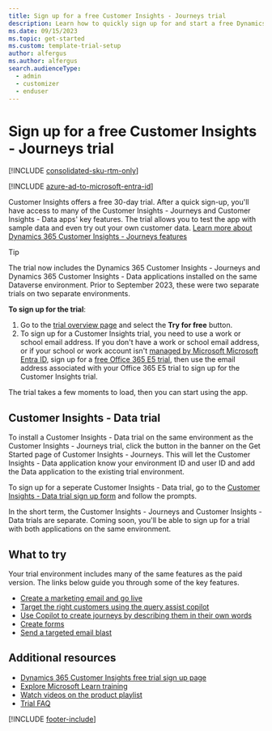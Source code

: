 ```yaml
---
title: Sign up for a free Customer Insights - Journeys trial
description: Learn how to quickly sign up for and start a free Dynamics 365 Customer Insights - Journeys trial. Explore the app with tours and videos, and find additional learning resources.
ms.date: 09/15/2023
ms.topic: get-started
ms.custom: template-trial-setup
author: alfergus
ms.author: alfergus
search.audienceType: 
  - admin
  - customizer
  - enduser
---
```


# Sign up for a free Customer Insights - Journeys trial

[!INCLUDE [consolidated-sku-rtm-only](./includes/consolidated-sku-rtm-only.md)]

[!INCLUDE [azure-ad-to-microsoft-entra-id](./includes/azure-ad-to-microsoft-entra-id.md)]

Customer Insights offers a free 30-day trial. After a quick sign-up, you'll have access to many of the Customer Insights - Journeys and Customer Insights - Data apps' key features. The trial allows you to test the app with sample data and even try out your own customer data. [Learn more about Dynamics 365 Customer Insights - Journeys features](real-time-marketing-overview.md)

> [!TIP]
> The trial now includes the Dynamics 365 Customer Insights - Journeys and Dynamics 365 Customer Insights - Data applications installed on the same Dataverse environment. Prior to September 2023, these were two separate trials on two separate environments.

**To sign up for the trial**:

1. Go to the [trial overview page](https://dynamics.microsoft.com/ai/customer-insights/) and select the **Try for free** button.
1. To sign up for a Customer Insights trial, you need to use a work or school email address. If you don't have a work or school email address, or if your school or work account isn't [managed by Microsoft Microsoft Entra ID](https://azure.microsoft.com/services/active-directory/), sign up for a [free Office 365 E5 trial](https://www.microsoft.com/microsoft-365/enterprise/office-365-e5), then use the email address associated with your Office 365 E5 trial to sign up for the Customer Insights trial.

The trial takes a few moments to load, then you can start using the app.

## Customer Insights - Data trial

To install a Customer Insights - Data trial on the same environment as the Customer Insights - Journeys trial, click the button in the banner on the Get Started page of Customer Insights - Journeys. This will let the Customer Insights - Data application know your environment ID and user ID and add the Data application to the existing trial environment. 

To sign up for a seperate Customer Insights - Data trial, go to the [Customer Insights - Data trial sign up form](https://signup.microsoft.com/get-started/signup?SKU=036c2481-aa8a-47cd-ab43-324f0c157c2d&ali=1&RU=https%3a%2f%2fhome.ci.ai.dynamics.com%2fstart%2ftrial&products=036c2481-aa8a-47cd-ab43-324f0c157c2d&brandingId=28b276fb-d2a0-4379-a7c0-57dce33da0f9) and follow the prompts.

In the short term, the Customer Insights - Journeys and Customer Insights - Data trials are separate. Coming soon, you'll be able to sign up for a trial with both applications on the same environment.

## What to try

Your trial environment includes many of the same features as the paid version. The links below guide you through some of the key features.

- [Create a marketing email and go live](create-marketing-email.md)
- [Target the right customers using the query assist copilot](real-time-marketing-natural-language-segments.md)
- [Use Copilot to create journeys by describing them in their own words](real-time-marketing-use-copilot-create-journey.md)
- [Create forms](real-time-marketing-form-create.md)
- [Send a targeted email blast](real-time-marketing-email-get-started.md)

## Additional resources

- [Dynamics 365 Customer Insights free trial sign up page](https://dynamics.microsoft.com/ai/customer-insights/)
- [Explore Microsoft Learn training](/training/browse/?products=dynamics-marketing)
- [Watch videos on the product playlist](https://www.youtube.com/playlist?list=PLcakwueIHoT_cV1n1es1YJt_T2A5u-XpR)
- [Trial FAQ](trial-faq.md)

[!INCLUDE [footer-include](./includes/footer-banner.md)]